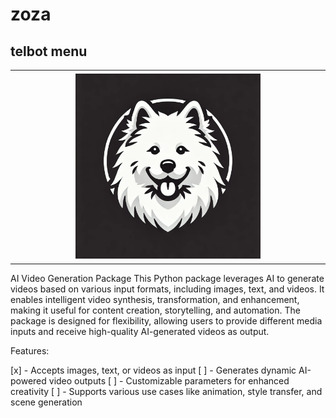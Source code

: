 # zoza

## telbot menu
<table style="width:100%">
  <tr>
    <td style="text-align:center; padding: 5px;">
      <img src="./zoza/asset/ZOZA.webp" alt="Image 1" style="width: 60%;">
    </td>
  </tr>
</table>



AI Video Generation Package
This Python package leverages AI to generate videos based on various input formats, including images, text, and videos. It enables intelligent video synthesis, transformation, and enhancement, making it useful for content creation, storytelling, and automation. The package is designed for flexibility, allowing users to provide different media inputs and receive high-quality AI-generated videos as output.

Features:

[x] - Accepts images, text, or videos as input
[ ] - Generates dynamic AI-powered video outputs
[ ] - Customizable parameters for enhanced creativity
[ ] - Supports various use cases like animation, style transfer, and scene generation
